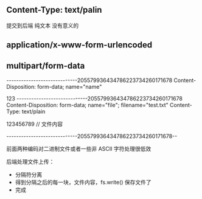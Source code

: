 ## Content-Type: text/palin
  提交到后端 纯文本
  没有意义的

## application/x-www-form-urlencoded

## multipart/form-data

-----------------------------205579936434786223734260171678
Content-Disposition: form-data; name="name"

123
-----------------------------205579936434786223734260171678
Content-Disposition: form-data; name="file"; filename="test.txt"
Content-Type: text/plain

123456789  // 文件内容

-----------------------------205579936434786223734260171678--

前面两种编码对二进制文件或者一些非  ASCII 字符处理很低效

后端处理文件上传：
- 分隔符分离
- 得到分隔之后的每一块，文件内容，fs.write()  保存文件了
- 完成